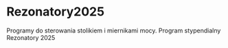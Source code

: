 # Rezonatory2025
Programy do sterowania stolikiem i miernikami mocy. Program stypendialny Rezonatory 2025
